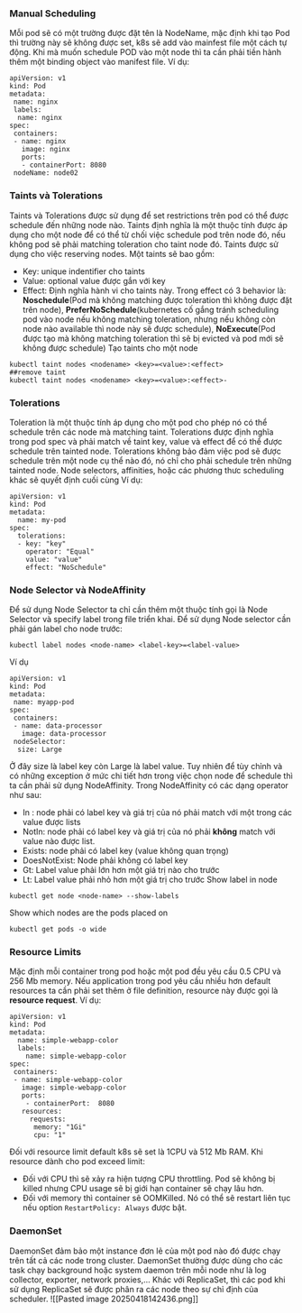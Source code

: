 ### Manual Scheduling
Mỗi pod sẽ có một trường được đặt tên là NodeName, mặc định khi tạo Pod thì trường này sẽ không được set, k8s sẽ add vào mainfest file một cách tự động. 
Khi mà muốn schedule POD vào một node thì ta cần phải tiền hành thêm một binding object vào manifest file.
Ví dụ:
```
apiVersion: v1
kind: Pod
metadata:
 name: nginx
 labels:
  name: nginx
spec:
 containers:
 - name: nginx
   image: nginx
   ports:
   - containerPort: 8080
 nodeName: node02
```
### Taints và Tolerations
Taints và Tolerations được sử dụng để set restrictions trên pod có thể được schedule đến những node nào. 
Taints định nghĩa là một thuộc tính được áp dụng cho một node để có thể từ chối việc schedule pod trên node đó, nếu không pod sẽ phải matching toleration cho taint node đó. 
Taints được sử dụng cho việc reserving nodes. Một taints sẽ bao gồm:
- Key: unique indentifier cho taints
- Value: optional value được gắn với key
- Effect: Định nghĩa hành vi cho taints này. Trong effect có 3 behavior là: **Noschedule**(Pod mà không matching được toleration thì không được đặt trên node), **PreferNoSchedule**(kubernetes cố gắng tránh scheduling pod vào node nếu không matching toleration, nhưng nếu không còn node nào available thì node này sẽ được schedule), **NoExecute**(Pod được tạo mà không matching toleration thì sẽ bị evicted và pod mới sẽ không được schedule)
Tạo taints cho một node 
```
kubectl taint nodes <nodename> <key>=<value>:<effect>
##remove taint
kubectl taint nodes <nodename> <key>=<value>:<effect>-
```
### Tolerations
Toleration là một thuộc tính áp dụng cho một pod cho phép nó có thể schedule trên các node mà matching taint. Tolerations được định nghĩa trong pod spec và phải match về taint key, value và effect để có thể được schedule trên tainted node. Tolerations không bảo đảm việc pod sẽ được schedule trên một node cụ thể nào đó, nó chỉ cho phải schedule trên những tainted node. Node selectors, affinities, hoặc các phương thưc scheduling khác sẽ quyết định cuối cùng
Ví dụ:
```
apiVersion: v1
kind: Pod
metadata:
  name: my-pod
spec:
  tolerations:
  - key: "key"
    operator: "Equal"
    value: "value"
    effect: "NoSchedule"
```
### Node Selector và NodeAffinity
Để sử dụng Node Selector ta chỉ cần thêm một thuộc tính gọi là Node Selector và specify label trong file triển khai. Để sử dụng Node selector cần phải gán label cho node trước:
```
kubectl label nodes <node-name> <label-key>=<label-value>
```
Ví dụ
```
apiVersion: v1
kind: Pod
metadata:
 name: myapp-pod
spec:
 containers:
 - name: data-processor
   image: data-processor
 nodeSelector:
  size: Large
```
Ở đây size là label key còn Large là label value.
Tuy nhiên để tùy chỉnh và có những exception ở mức chi tiết hơn trong việc chọn node để schedule thì ta cần phải sử dụng NodeAffinity. 
Trong NodeAffinity có các dạng operator như sau:
- In : node phải có label key và giá trị của nó phải match với một trong các value được lists
- NotIn: node phải có label key và giá trị của nó phải **không** match với value nào được list.
- Exists: node phải có label key (value không quan trọng)
- DoesNotExist: Node phải không có label key
- Gt: Label value phải lớn hơn một giá trị nào cho trước
- Lt: Label value phải nhỏ hơn một giá trị cho trước 
Show label in node 
```
kubectl get node <node-name> --show-labels
```
Show which nodes are the pods placed on 
```
kubectl get pods -o wide
```
### Resource Limits
Mặc định mỗi container trong pod hoặc một pod đều yêu cầu 0.5 CPU và 256 Mb memory. Nếu application trong pod yêu cầu nhiều hơn default resources ta cần phải set thêm ở file definition, resource này được gọi là **resource request**.
Ví dụ:
```
apiVersion: v1
kind: Pod
metadata:
  name: simple-webapp-color
  labels:
    name: simple-webapp-color
spec:
 containers:
 - name: simple-webapp-color
   image: simple-webapp-color
   ports:
    - containerPort:  8080
   resources:
     requests:
      memory: "1Gi"
      cpu: "1"
```
Đối với resource limit default k8s sẽ set là 1CPU và 512 Mb RAM. 
Khi resource dành cho pod exceed limit:
- Đối với CPU thì sẽ xảy ra hiện tượng CPU throttling. Pod sẽ không bị killed nhưng CPU usage sẽ bị giới hạn container sẽ chạy lâu hơn.
- Đối với memory thì container sẽ OOMKilled. Nó có thể sẽ restart liên tục nếu option `RestartPolicy: Always` được bật.
### DaemonSet
DaemonSet đảm bảo một instance đơn lẻ của một pod nào đó được chạy trên tất cả các node trong cluster. DaemonSet thường được dùng cho các task chạy background hoặc system daemon trên mỗi node như là log collector, exporter, network proxies,...
Khác với ReplicaSet, thì các pod khi sử dụng ReplicaSet sẽ được phân ra các node theo sự chỉ định của scheduler. 
![[Pasted image 20250418142436.png]]
